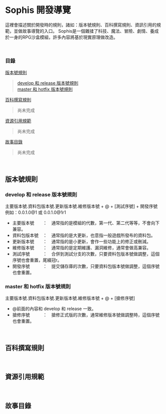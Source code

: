 # Sophis 開發導覽
這裡會描述關於開發時的規則，諸如：版本號規則、百科撰寫規則、資訊引用的規範，並做故事導覽的入口。
Sophis是一個雜揉了科技、魔法、冒險、劇情、養成於一身的RPG沙盒模組，許多內容將基於現實原理做改造。
  
<br>  
  
### 目錄  
[版本號規則](#版本號規則)  
> [develop 和 release 版本號規則](#develop-和-release-版本號規則)  
> [master 和 hotfix 版本號規則](#master-和-hotfix-版本號規則)  
  
[百科撰寫規則](#百科撰寫規則)
> 尚未完成
  
[資源引用規範](#資源引用規範)
> 尚未完成  
  
[故事目錄](#故事目錄)
> 尚未完成  

<br>

## 版本號規則
### develop 和 release 版本號規則  
主要版本號.資料包版本號.更新版本號.維修版本號 + @ + \[測試序號\] + 開發序號  
例如：0.0.1.0@1 或 0.0.1.0@1r1
  
* 主要版本號　　：　通常指的是模組的代數，第一代、第二代等等，不會向下兼容。  
* 資料包版本號　：　通常指的是大更新，也意指一般遊戲所發布的資料包。  
* 更新版本號　　：　通常指的是小更新，會作一些功能上的修正或刪減。  
* 維修版本號　　：　通常指的是定期維護、漏洞維修，通常會做高兼容。  
* 測試序號　　　：　合併到測試分支的次數，只要資料包版本號做調整，這個序號也會重置，尾綴冠r。
* 開發序號　　　：　提交儲存庫的次數，只要資料包版本號做調整，這個序號也會重置。  
  
### master 和 hotfix 版本號規則
主要版本號.資料包版本號.更新版本號.維修版本號 + @ + \[搶修序號\]  
  
* @前面的內容和 develop 和 release 一致。  
* 搶修序號　　　：　搶修正式版的次數，通常維修版本號做調整時，這個序號也會重置。
  
<br>  
  
## 百科撰寫規則
  
<br>  
  
## 資源引用規範
  
<br>  
  
## 故事目錄
